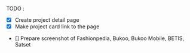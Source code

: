 TODO :

- [x] Create project detail page
- [x] Make project card link to the page
- [] Prepare screenshot of Fashionpedia, Bukoo, Bukoo Mobile, BETIS, Satset
